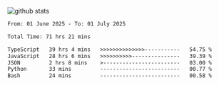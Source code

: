 
![github stats](https://github-readme-stats.vercel.app/api?username=realmahd1&show_icons=true&theme=codeSTACKr&hide_rank=true&count_private=true)

<!--START_SECTION:waka-->

```txt
From: 01 June 2025 - To: 01 July 2025

Total Time: 71 hrs 21 mins

TypeScript   39 hrs 4 mins   >>>>>>>>>>>>>>-----------   54.75 %
JavaScript   28 hrs 6 mins   >>>>>>>>>>---------------   39.39 %
JSON         2 hrs 8 mins    >------------------------   03.00 %
Python       33 mins         -------------------------   00.77 %
Bash         24 mins         -------------------------   00.58 %
```

<!--END_SECTION:waka-->
